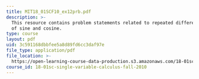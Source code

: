 ```yaml
---
title: MIT18_01SCF10_ex12prb.pdf
description: >-
  This resource contains problem statements related to repeated differentiation
  of sine and cosine.
type: course
layout: pdf
uid: 3c591168dbbfee5a8d89fd6cc3daf97e
file_type: application/pdf
file_location: >-
  https://open-learning-course-data-production.s3.amazonaws.com/18-01sc-single-variable-calculus-fall-2010/3c591168dbbfee5a8d89fd6cc3daf97e_MIT18_01SCF10_ex12prb.pdf
course_id: 18-01sc-single-variable-calculus-fall-2010
---
```

